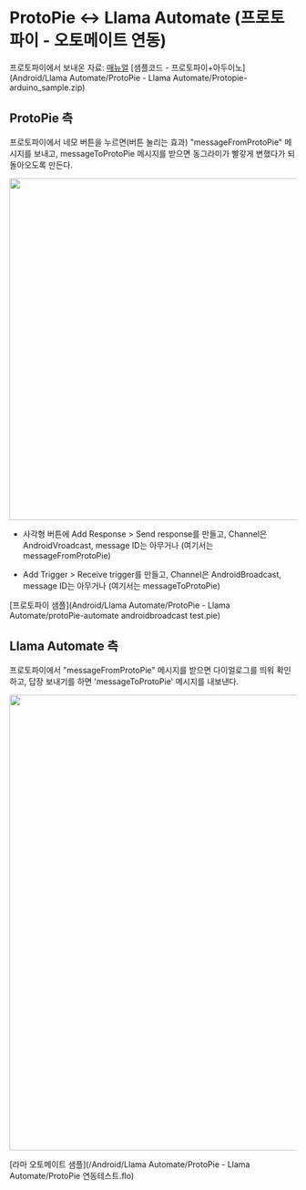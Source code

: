 # ProtoPie &lt;-&gt; Llama Automate (프로토파이 - 오토메이트 연동)

프로토파이에서 보내온 자료:
[매뉴얼](ProtoPie_Android_Broadcast_Channel_Guide-KR.pdf)
[샘플코드 - 프로토파이+아두이노](Android/Llama Automate/ProtoPie - Llama Automate/Protopie-arduino_sample.zip)

## ProtoPie 측

프로토파이에서 네모 버튼을 누르면(버튼 눌리는 효과) "messageFromProtoPie" 메시지를 보내고, messageToProtoPie 메시지를 받으면 동그라미가 빨갛게 변했다가 되돌아오도록 만든다.

<img src="https://cl.ly/pb4o/Image%202018-02-17%20at%203.07.41%20AM.png" width=600>

  - 사각형 버튼에 Add Response \> Send response를 만들고, Channel은
    AndroidVroadcast, message ID는 아무거나 (여기서는 messageFromProtoPie)

  - Add Trigger \> Receive trigger를 만들고, Channel은 AndroidBroadcast,
    message ID는 아무거나 (여기서는 messageToProtoPie)

[프로토파이 샘플](Android/Llama Automate/ProtoPie - Llama Automate/protoPie-automate androidbroadcast test.pie)

## Llama Automate 측

프로토파이에서 "messageFromProtoPie" 메시지를 받으면 다이얼로그를 띄워 확인하고, 답장 보내기를 하면 'messageToProtoPie' 메시지를 내보낸다.

<img src ="https://cl.ly/pam8/automate-protopie.jpg" width=800>

[라마 오토메이트 샘플](/Android/Llama Automate/ProtoPie - Llama Automate/ProtoPie 연동테스트.flo)
